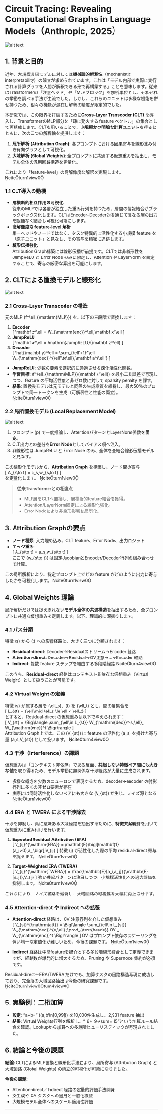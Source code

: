 # Circuit Tracing: Revealing Computational Graphs in Language Models（Anthropic, 2025）
![alt text](<image/Circuit Tracing: Revealing Computational Graphs in Language Models/image.png>)
## 1. 背景と目的

近年、大規模言語モデルに対しては**機械論的解釈性**（mechanistic interpretability）の確立が求められています。これは「モデル内部で実際に実行される計算グラフを人間が解釈できる形で再構築する」ことを意味します。従来はTransformerの「注意ヘッド」や「MLPブロック」を解析単位とし、それぞれの挙動を調べる手法が主流でした。しかし、これらのユニットは多様な機能を併せ持つため、個々の機能が混在し解釈の精度が限定的でした。

本研究では、この限界を打破するために**Cross‑Layer Transcoder (CLT)** を導入し、TransformerのMLP部分を「疎に発火する feature ベクトル」の集合として再構成します。CLTを用いることで、**小規模かつ明瞭な計算ユニット**を得るとともに、次の二つの解析軸を提供します：

1. **局所解析 (Attribution Graph)**: 各プロンプトにおける因果寄与を線形重み付き有向グラフとして可視化。  
2. **大域解析 (Global Weights)**: 全プロンプトに共通する仮想重みを抽出し、モデル全体の汎用回路構造を定量化。  

これにより「feature-level」の高解像度な解釈を実現します。 citeturn1view0

### 1.1 CLT導入の動機

- **層横断的相互作用の可視化**  
  従来のMLPでは各層が独立した重み行列を持つため、層間の情報結合がブラックボックス化します。CLTはEncoder–Decoder対を通じて異なる層の出力を齟齬なく結合し可視化可能にします。  
- **高解像度な feature-level 解析**  
  単一ヘッドやノードではなく、タスク特異的に活性化する小規模 feature を「原子ユニット」と見なし、その寄与を精密に追跡します。  
- **線形伝播強化**  
  Attribution Graph構築には線形伝播が前提です。CLTでは非線形性を JumpReLU と Error Node のみに限定し、Attention や LayerNorm を固定することで、寄与の厳密な算出を可能にします。

## 2. CLTによる置換モデルと線形化
![alt text](<image/Circuit Tracing: Revealing Computational Graphs in Language Models/image-1.png>)
### 2.1 Cross‑Layer Transcoder の構造

元のMLP \(f^\ell_{\mathrm{MLP}}\) を、以下の三段階で置換します：

1. **Encoder**  
   \[
     \mathbf z^\ell = W_{\mathrm{enc}}^\ell\,\mathbf x^\ell
   \]  
2. **JumpReLU**  
   \[
     \mathbf a^\ell = \mathrm{JumpReLU}(\mathbf z^\ell)
   \]  
3. **Decoder**  
   \[
     \hat{\mathbf y}^\ell = \sum_{\ell'=1}^\ell W_{\mathrm{dec}}^{\ell'\to\ell}\,\mathbf a^{\ell'}
   \]

- **JumpReLU**: 少数の要素を選択的に通過させる疎化活性化関数。  
- **学習目標**: \(f^\ell_{\mathrm{MLP}}(\mathbf x^\ell)\) を最小二乗誤差で再現しつつ、feature の平均活性度と非ゼロ数に対して sparsity penalty を課す。  
- **結果**: 置換後モデルは元モデルと同等の生成品質を維持し、最大50%のプロンプトで同一トークンを生成（可解釈性と性能の両立）。 citeturn1view0

### 2.2 局所置換モデル (Local Replacement Model)
![alt text](<image/Circuit Tracing: Revealing Computational Graphs in Language Models/image-2.png>)
1. プロンプト \(p\) で一度推論し、AttentionパターンとLayerNorm係数を**固定**。  
2. CLT出力との差分を**Error Node**としてバイアス項へ注入。  
3. 非線形性は JumpReLU と Error Node のみ、全体を全結合線形伝播モデルと見なす。  

この線形化モデルから、**Attribution Graph** を構築し、ノード間の寄与  
\[
  A_{s\to t} = a_s\,w_{s\to t}
\]  
を定量化します。 citeturn1view0

> **従来Transformerとの相違点**  
> - MLP層をCLTへ置換し、層横断的feature結合を獲得。  
> - Attention/LayerNorm固定による線形化強化。  
> - Error Nodeにより非線形影響を局所化。

## 3. Attribution Graphの要点

- **ノード種類**: 入力埋め込み、CLT feature、Error Node、出力ロジット  
- **エッジ重み**:  
  \[
    A_{s\to t} = a_s\,w_{s\to t}
  \]  
  ここで \(w_{s\to t}\) は固定JacobianとEncoder/Decoder行列の組み合わせで計算。  

この局所解析により、特定プロンプト上でどの feature がどのように出力に寄与したかを可視化します。 citeturn1view0

## 4. Global Weights 理論

局所解析だけでは捉えきれない**モデル全体の共通構造**を抽出するため、全プロンプトに共通な仮想重みを定義します。以下、理論的に深掘りします。

### 4.1 パス分類

特徴 \(s\) から \(t\) への影響経路は、大きく三つに分類されます：  
- **Residual‑direct**: Decoder→Residualストリーム→Encoder 経路  
- **Attention‑direct**: Decoder→Residual→OV注意→…→Encoder 経路  
- **Indirect**: 複数 feature ステップを経由する多段階経路  citeturn4view0  

このうち、**Residual‑direct** 経路はコンテキスト非依存な仮想重み（Virtual Weight）として扱うことが可能です。

### 4.2 Virtual Weight の定義

特徴 \(s\) が属する層を \(\ell_s\)、\(t\) を \(\ell_t\) とし、間の層集合を  
\[
  L_{st} = \{\ell \mid \ell_s \le \ell < \ell_t\}
\]  
とすると、Residual‑direct の仮想重みは以下で与えられます：  
\[
  V_{st}
  = \Bigl\langle
    \sum_{\ell\in L_{st}} W_{\mathrm{dec}}^{s,\ell},\,
    W_{\mathrm{enc}}^t
    \Bigr\rangle
\]  
Attribution Graph上では、この \(V_{st}\) に feature の活性化 \(a_s\) を掛けた寄与量 \(a_s\,V_{st}\) として扱います。 citeturn4view0

### 4.3 干渉（Interference）の課題

仮想重みは「コンテキスト非依存」である反面、**共起しない特徴ペア間にも大きな値**を取り得るため、モデル挙動に無関係な干渉経路が大量に生成されます。  
- 多様な概念を少数のニューロンで表現するため、decoder→encoder の射影行列に多くの非ゼロ要素が存在  
- 実際には同時活性化しないペアにも大きな \(V_{st}\) が生じ、ノイズ源となる  citeturn1view0

### 4.4 ERA と TWERA による干渉除去

干渉を抑制し、真に意味ある大域経路を抽出するために、**特徴共起統計**を用いて仮想重みに重み付けを行います。

1. **Expected Residual Attribution (ERA)**  
   \[
     V_{ij}^{\mathrm{ERA}}
     = \mathbb{E}\bigl[\mathbf{1}(a_j>0)\,a_i\bigr]\;V_{ij}
   \]
   特徴 \(j\) が活性化した際の平均 residual‑direct 寄与を捉えます。 citeturn1view0

2. **Target‑Weighted ERA (TWERA)**  
   \[
     V_{ij}^{\mathrm{TWERA}}
     = \frac{\mathbb{E}[a_i\,a_j]}{\mathbb{E}[a_j]}\;V_{ij}
   \]
   強い共起パターンに注目しつつ、小規模活性化への過大評価を抑制します。 citeturn1view0

これらにより、ノイズ経路を減衰し、大域回路の可視性を大幅に向上させます。

### 4.5 Attention‑direct や Indirect への拡張

- **Attention‑direct** 経路は、OV 注意行列を介した仮想重み  
  \[
    V_{st}^{\mathrm{att}}
    = \Bigl\langle
      \sum_{\ell\in L_{st}} W_{\mathrm{dec}}^{s,\ell}
      \;\prod_{\text{heads}} OV
      ,\,
      W_{\mathrm{enc}}^t
      \Bigr\rangle
  \]
  OV はプロンプト依存のスケーリングを伴い均一な定値化が難しいため、今後の課題です。 citeturn1view0  

- **Indirect** 経路は中間featureを媒介とする多段階線形結合として定義できますが、経路数が爆発的に増大するため、Pruning や Supernode 集約が必須です。

Residual‑direct＋ERA/TWERA だけでも、加算タスクの回路構造再現に成功しており、完全版の大域回路抽出は今後の研究課題です。 citeturn1view0turn4view0

## 5. 実験例：二桁加算

- **設定**: “a+b=” (\(a,b\in[0,99]\)) を10,000件生成し、2,931 feature 抽出  
- **結果**: Virtual Weights行列を解析し、“_6+_9→sum=_15”という加算ルール結合を確認。Lookupから加算への多段階ヒューリスティックが再現されました。

## 6. 結論と今後の課題

**結論**: CLTによるMLP置換と線形化手法により、局所寄与 (Attribution Graph) と大域回路 (Global Weights) の両立的可視化が可能になりました。

**今後の課題**:
- Attention‑direct／Indirect 経路の定量的評価手法開発  
- 文生成や QA タスクへの適用と一般化検証  
- 大規模モデル全体へのスケール適用性評価

---